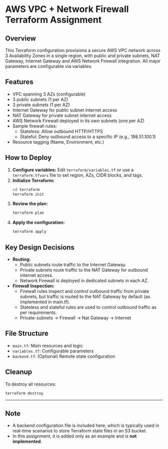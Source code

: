 

# AWS VPC + Network Firewall Terraform Assignment

## Overview
This Terraform configuration provisions a secure AWS VPC network across 3 Availability Zones in a single region, with public and private subnets, NAT Gateway, Internet Gateway and AWS Network Firewall integration. All major parameters are configurable via variables.

## Features
- VPC spanning 3 AZs (configurable)
- 3 public subnets (1 per AZ)
- 3 private subnets (1 per AZ)
- Internet Gateway for public subnet internet access
- NAT Gateway for private subnet internet access
- AWS Network Firewall deployed in its own subnets (one per AZ)
- Sample firewall rules:
  - Stateless: Allow outbound HTTP/HTTPS
  - Stateful: Deny outbound access to a specific IP (e.g., 198.51.100.1)
- Resource tagging (Name, Environment, etc.)

## How to Deploy
1. **Configure variables:** Edit `terraform/variables.tf` or use a `terraform.tfvars` file to set region, AZs, CIDR blocks, and tags.
2. **Initialize Terraform:**
   ```bash
   cd terraform
   terraform init
   ```
3. **Review the plan:**
   ```bash
   terraform plan
   ```
4. **Apply the configuration:**
   ```bash
   terraform apply
   ```

## Key Design Decisions
- **Routing:**
  - Public subnets route traffic to the Internet Gateway.
  - Private subnets route traffic to the NAT Gateway for outbound internet access.
  - Network Firewall is deployed in dedicated subnets in each AZ.
- **Firewall Inspection:**
  - Firewall rules inspect and control outbound traffic from private subnets, but traffic is routed to the NAT Gateway by default (as implemented in main.tf).
  - Stateless and stateful rules are used to control outbound traffic as per requirements.
  - Private-subnets -> Firewall -> Nat Gateway -> Internet



## File Structure
- `main.tf`: Main resources and logic
- `variables.tf`: Configurable parameters
- `backend.tf`: (Optional) Remote state configuration

## Cleanup
To destroy all resources:
```bash
terraform destroy
```

---

## Note

- A backend configuration file is included here, which is typically used in real-time scenarios to store Terraform state files in an S3 bucket.  
- In this assignment, it is added only as an example and is **not implemented**.
